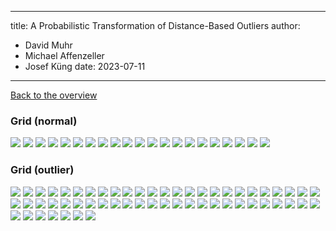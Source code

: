 
---
title: A Probabilistic Transformation of Distance-Based Outliers
author:
  - David Muhr
  - Michael Affenzeller
  - Josef Küng
date: 2023-07-11
---

[Back to the overview](/probabilistic-distance/)

### Grid (normal)

![](images/grid/normal/35.png)
![](images/grid/normal/36.png)
![](images/grid/normal/37.png)
![](images/grid/normal/38.png)
![](images/grid/normal/39.png)
![](images/grid/normal/40.png)
![](images/grid/normal/41.png)
![](images/grid/normal/42.png)
![](images/grid/normal/43.png)
![](images/grid/normal/44.png)
![](images/grid/normal/45.png)
![](images/grid/normal/46.png)
![](images/grid/normal/47.png)
![](images/grid/normal/48.png)
![](images/grid/normal/49.png)
![](images/grid/normal/50.png)
![](images/grid/normal/51.png)
![](images/grid/normal/52.png)
![](images/grid/normal/53.png)
![](images/grid/normal/54.png)
![](images/grid/normal/55.png)

### Grid (outlier)

![](images/grid/outlier/0.png)
![](images/grid/outlier/1.png)
![](images/grid/outlier/10.png)
![](images/grid/outlier/11.png)
![](images/grid/outlier/12.png)
![](images/grid/outlier/13.png)
![](images/grid/outlier/14.png)
![](images/grid/outlier/15.png)
![](images/grid/outlier/16.png)
![](images/grid/outlier/17.png)
![](images/grid/outlier/18.png)
![](images/grid/outlier/19.png)
![](images/grid/outlier/2.png)
![](images/grid/outlier/20.png)
![](images/grid/outlier/21.png)
![](images/grid/outlier/22.png)
![](images/grid/outlier/23.png)
![](images/grid/outlier/24.png)
![](images/grid/outlier/25.png)
![](images/grid/outlier/26.png)
![](images/grid/outlier/27.png)
![](images/grid/outlier/28.png)
![](images/grid/outlier/29.png)
![](images/grid/outlier/3.png)
![](images/grid/outlier/30.png)
![](images/grid/outlier/31.png)
![](images/grid/outlier/32.png)
![](images/grid/outlier/33.png)
![](images/grid/outlier/34.png)
![](images/grid/outlier/4.png)
![](images/grid/outlier/5.png)
![](images/grid/outlier/56.png)
![](images/grid/outlier/57.png)
![](images/grid/outlier/58.png)
![](images/grid/outlier/59.png)
![](images/grid/outlier/6.png)
![](images/grid/outlier/60.png)
![](images/grid/outlier/61.png)
![](images/grid/outlier/62.png)
![](images/grid/outlier/63.png)
![](images/grid/outlier/64.png)
![](images/grid/outlier/65.png)
![](images/grid/outlier/66.png)
![](images/grid/outlier/67.png)
![](images/grid/outlier/68.png)
![](images/grid/outlier/69.png)
![](images/grid/outlier/7.png)
![](images/grid/outlier/70.png)
![](images/grid/outlier/71.png)
![](images/grid/outlier/72.png)
![](images/grid/outlier/73.png)
![](images/grid/outlier/74.png)
![](images/grid/outlier/75.png)
![](images/grid/outlier/76.png)
![](images/grid/outlier/77.png)
![](images/grid/outlier/8.png)
![](images/grid/outlier/9.png)

